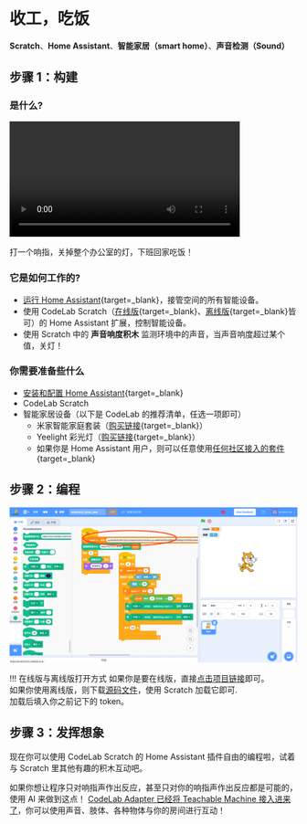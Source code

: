 # 收工，吃饭
**Scratch**、**Home Assistant**、**智能家居（smart home）**、**声音检测（Sound）**

## 步骤 1：构建

### 是什么?
<video width="80%" src="/video/turnofflight_byfinger.mp4" controls="controls"></video>

打一个响指，关掉整个办公室的灯，下班回家吃饭！

### 它是如何工作的?
*  [运行 Home Assistant](/Neverland/HA){target=_blank}，接管空间的所有智能设备。
*  使用 CodeLab Scratch（[在线版](http://scratch3v3.codelab.club/){target=_blank}、[离线版](https://www.codelab.club/blog/2020/08/20/tools/){target=_blank}皆可）的 Home Assistant 扩展，控制智能设备。
*  使用 Scratch 中的 **声音响度积木** 监测环境中的声音，当声音响度超过某个值，关灯！

### 你需要准备些什么
*  [安装和配置 Home Assistant](/Neverland/HA){target=_blank}
*  CodeLab Scratch
*  智能家居设备（以下是 CodeLab 的推荐清单，任选一项即可）
    *  米家智能家庭套装（[购买链接](https://item.mi.com/product/5708.html){target=_blank}）
    *  Yeelight 彩光灯（[购买链接](https://www.yeelight.com/zh_CN/product/lemon-color){target=_blank}）
    *  如果你是 Home Assistant 用户，则可以任意使用[任何社区接入的套件](https://www.home-assistant.io/integrations/){target=_blank}

## 步骤 2：编程

![](/img/13b988916cd857177044a077d4fde798.png)

!!! 在线版与离线版打开方式
    如果你是要在线版，直接[点击项目链接](https://scratch.codelab.club/projects/23/editor/)即可。<!--https://scratch3v3.codelab.club/?sb3url=https://adapter.codelab.club/sb3/neverland_helloworld.sb3-->  
    如果你使用离线版，则下载[源码文件](/sb3/neverland_helloworld.sb3)，使用 Scratch 加载它即可.   
    加载后填入你之前记下的 token。

## 步骤 3：发挥想象
现在你可以使用 CodeLab Scratch 的 Home Assistant 插件自由的编程啦，试着与 Scratch 里其他有趣的积木互动吧。

如果你想让程序只对响指声作出反应，甚至只对你的响指声作出反应都是可能的，使用 AI 来做到这点！ [CodeLab Adapter 已经将 Teachable Machine 接入进来了](https://www.codelab.club/blog/adapter-teachable-machine/)，你可以使用声音、肢体、各种物体与你的房间进行互动！
